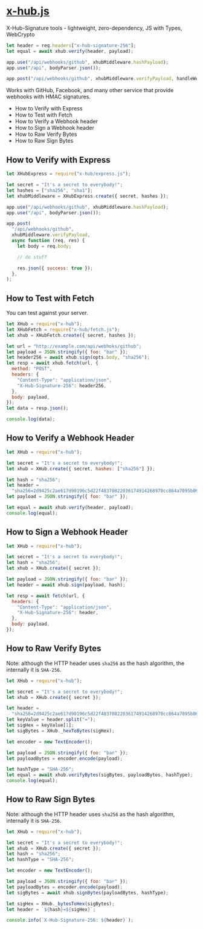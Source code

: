 # [x-hub.js](https://github.com/therootcompany/x-hub.js)

X-Hub-Signature tools - lightweight, zero-dependency, JS with Types, WebCrypto

```js
let header = req.headers["x-hub-signature-256"];
let equal = await xhub.verify(header, payload);
```

```js
app.use("/api/webhooks/github", xhubMiddleware.hashPayload);
app.use("/api", bodyParser.json());

app.post("/api/webhooks/github", xhubMiddleware.verifyPayload, handleWebhook);
```

Works with GitHub, Facebook, and many other service that provide webhooks with
HMAC signatures.

- How to Verify with Express
- How to Test with Fetch
- How to Verify a Webhook header
- How to Sign a Webhook header
- How to Raw Verify Bytes
- How to Raw Sign Bytes

## How to Verify with Express

```js
let XHubExpress = require("x-hub/express.js");

let secret = "It's a secret to everybody!";
let hashes = ["sha256", "sha1"];
let xhubMiddleware = XHubExpress.create({ secret, hashes });

app.use("/api/webhooks/github", xhubMiddleware.hashPayload);
app.use("/api", bodyParser.json());

app.post(
  "/api/webhooks/github",
  xhubMiddleware.verifyPayload,
  async function (req, res) {
    let body = req.body;

    // do stuff

    res.json({ success: true });
  },
);
```

## How to Test with Fetch

You can test against your server.

```js
let XHub = require("x-hub");
let XHubFetch = require("x-hub/fetch.js");
let xhub = XHubFetch.create({ secret, hashes });

let url = "http://example.com/api/webhoks/github";
let payload = JSON.stringify({ foo: "bar" });
let header256 = await xhub.sign(opts.body, "sha256");
let resp = await xhub.fetch(url, {
  method: "POST",
  headers: {
    "Content-Type": "application/json",
    "X-Hub-Signature-256": header256,
  },
  body: payload,
});
let data = resp.json();

console.log(data);
```

## How to Verify a Webhook Header

```js
let XHub = require("x-hub");

let secret = "It's a secret to everybody!";
let xhub = XHub.create({ secret, hashes: ["sha256"] });

let hash = "sha256";
let header =
  "sha256=2d9425c2ae617d90196c5d22f48370822036174914268970cc864a7095b065dd";
let payload = JSON.stringify({ foo: "bar" });

let equal = await xhub.verify(header, payload);
console.log(equal);
```

## How to Sign a Webhook Header

```js
let XHub = require("x-hub");

let secret = "It's a secret to everybody!";
let hash = "sha256";
let xhub = XHub.create({ secret });

let payload = JSON.stringify({ foo: "bar" });
let header = await xhub.sign(payload, hash);

let resp = await fetch(url, {
  headers: {
    "Content-Type": "application/json",
    "X-Hub-Signature-256": header,
  },
  body: payload,
});
```

## How to Raw Verify Bytes

Note: although the HTTP header uses `sha256` as the hash algorithm, the
internally it is `SHA-256`.

```js
let XHub = require("x-hub");

let secret = "It's a secret to everybody!";
let xhub = XHub.create({ secret });

let header =
  "sha256=2d9425c2ae617d90196c5d22f48370822036174914268970cc864a7095b065dd";
let keyValue = header.split("=");
let sigHex = keyValue[1];
let sigBytes = XHub._hexToBytes(sigHex);

let encoder = new TextEncoder();

let payload = JSON.stringify({ foo: "bar" });
let payloadBytes = encoder.encode(payload);

let hashType = "SHA-256";
let equal = await xhub.verifyBytes(sigBytes, payloadBytes, hashType);
console.log(equal);
```

## How to Raw Sign Bytes

Note: although the HTTP header uses `sha256` as the hash algorithm, internally
it is `SHA-256`.

```js
let XHub = require("x-hub");

let secret = "It's a secret to everybody!";
let xhub = XHub.create({ secret });
let hash = "sha256";
let hashType = "SHA-256";

let encoder = new TextEncoder();

let payload = JSON.stringify({ foo: "bar" });
let payloadBytes = encoder.encode(payload);
let sigBytes = await xhub.signBytes(payloadBytes, hashType);

let sigHex = XHub._bytesToHex(sigBytes);
let header = `${hash}=${sigHex}`;

console.info(`X-Hub-Signature-256: ${header}`);
```

